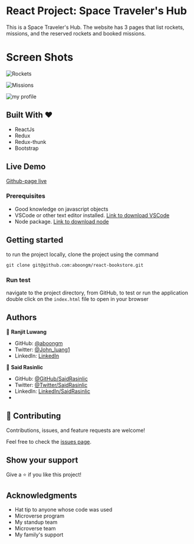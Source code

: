 # React Project: Space Traveler's Hub

This is a Space Traveler's Hub. The website has 3 pages that list rockets, missions, and the reserved rockets and booked missions.

# Screen Shots
![Rockets](https://user-images.githubusercontent.com/49184579/169241965-683ffe2a-252f-4298-89da-2ea12d3ee5cd.png)

![Missions](https://user-images.githubusercontent.com/49184579/169241993-5d463582-24e8-46fe-b9e3-f02ee79a7498.png)

![my profile](https://user-images.githubusercontent.com/49184579/169242013-db301aae-46de-4714-a6c3-861f4c928200.png)

## Built With &hearts;

- ReactJs
- Redux
- Redux-thunk
- Bootstrap

## Live Demo

[Github-page live](https://aboongm.github.io/space-travelers-hub/)

### Prerequisites

- Good knowledge on javascript objects
- VSCode or other text editor installed. [Link to download VSCode](https://code.visualstudio.com/download)
- Node package. [Link to download node](https://nodejs.org/en/download/)

## Getting started

to run the project locally, clone the project using the command

`git clone git@github.com:aboongm/react-bookstore.git`

### Run test

navigate to the project directory, from GitHub,
to test or run the application double click on the `index.html` file to open in your browser

## Authors

👤 **Ranjit Luwang**

- GitHub: [@aboongm](https://github.com/aboongm)
- Twitter: [@John_luang1](https://twitter.com/John_luang1)
- LinkedIn: [LinkedIn](https://www.linkedin.com/in/mayengbam-ranjit-luwang-31962418/)

👤 **Said Rasinlic**

- GitHub: [@GitHub/SaidRasinlic](https://github.com/SaidRasinlic)
- Twitter: [@Twitter/SaidRasinlic](https://twitter.com/SaidRasinlic)
- LinkedIn: [LinkedIn/SaidRasinlic](https://www.linkedin.com/in/saidrasinlic)
- 

## 🤝 Contributing

Contributions, issues, and feature requests are welcome!

Feel free to check the [issues page](../../issues/).

## Show your support

Give a ⭐️ if you like this project!

## Acknowledgments

- Hat tip to anyone whose code was used
- Microverse program
- My standup team
- Microverse team
- My family's support
